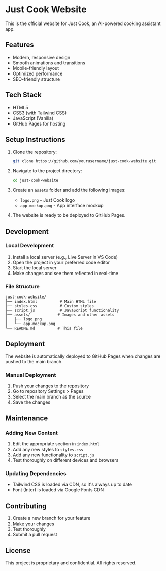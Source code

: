 # Just Cook Website

This is the official website for Just Cook, an AI-powered cooking assistant app.

## Features

- Modern, responsive design
- Smooth animations and transitions
- Mobile-friendly layout
- Optimized performance
- SEO-friendly structure

## Tech Stack

- HTML5
- CSS3 (with Tailwind CSS)
- JavaScript (Vanilla)
- GitHub Pages for hosting

## Setup Instructions

1. Clone the repository:
   ```bash
   git clone https://github.com/yourusername/just-cook-website.git
   ```

2. Navigate to the project directory:
   ```bash
   cd just-cook-website
   ```

3. Create an `assets` folder and add the following images:
   - `logo.png` - Just Cook logo
   - `app-mockup.png` - App interface mockup

4. The website is ready to be deployed to GitHub Pages.

## Development

### Local Development

1. Install a local server (e.g., Live Server in VS Code)
2. Open the project in your preferred code editor
3. Start the local server
4. Make changes and see them reflected in real-time

### File Structure

```
just-cook-website/
├── index.html          # Main HTML file
├── styles.css          # Custom styles
├── script.js           # JavaScript functionality
├── assets/            # Images and other assets
│   ├── logo.png
│   └── app-mockup.png
└── README.md          # This file
```

## Deployment

The website is automatically deployed to GitHub Pages when changes are pushed to the main branch.

### Manual Deployment

1. Push your changes to the repository
2. Go to repository Settings > Pages
3. Select the main branch as the source
4. Save the changes

## Maintenance

### Adding New Content

1. Edit the appropriate section in `index.html`
2. Add any new styles to `styles.css`
3. Add any new functionality to `script.js`
4. Test thoroughly on different devices and browsers

### Updating Dependencies

- Tailwind CSS is loaded via CDN, so it's always up to date
- Font (Inter) is loaded via Google Fonts CDN

## Contributing

1. Create a new branch for your feature
2. Make your changes
3. Test thoroughly
4. Submit a pull request

## License

This project is proprietary and confidential. All rights reserved. 